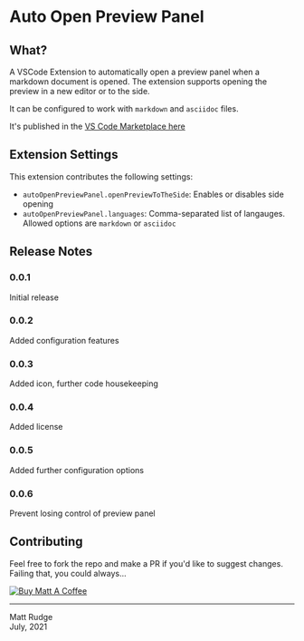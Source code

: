 # Auto Open Preview Panel

## What?

A VSCode Extension to automatically open a preview panel when a markdown document is opened. The extension supports opening the preview in a new editor or to the side.

It can be configured to work with `markdown` and `asciidoc` files.

It's published in the [VS Code Marketplace here](https://marketplace.visualstudio.com/items?itemName=matt-rudge.auto-open-preview-panel)

## Extension Settings

This extension contributes the following settings:

* `autoOpenPreviewPanel.openPreviewToTheSide`: Enables or disables side opening
* `autoOpenPreviewPanel.languages`: Comma-separated list of langauges. Allowed options are `markdown` or `asciidoc`

## Release Notes

### 0.0.1

Initial release

### 0.0.2

Added configuration features

### 0.0.3

Added icon, further code housekeeping

### 0.0.4

Added license

### 0.0.5

Added further configuration options

### 0.0.6

Prevent losing control of preview panel

## Contributing

Feel free to fork the repo and make a PR if you'd like to suggest changes. Failing that, you could always...

<a href="https://www.buymeacoffee.com/mattrudge" target="_blank"><img src="https://mattrudge.net/images/bmac.png" alt="Buy Matt A Coffee"></a>

-----
Matt Rudge<br/>
July, 2021